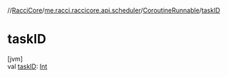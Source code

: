 //[RacciCore](../../../index.md)/[me.racci.raccicore.api.scheduler](../index.md)/[CoroutineRunnable](index.md)/[taskID](task-i-d.md)

# taskID

[jvm]\
val [taskID](task-i-d.md): [Int](https://kotlinlang.org/api/latest/jvm/stdlib/kotlin/-int/index.html)
